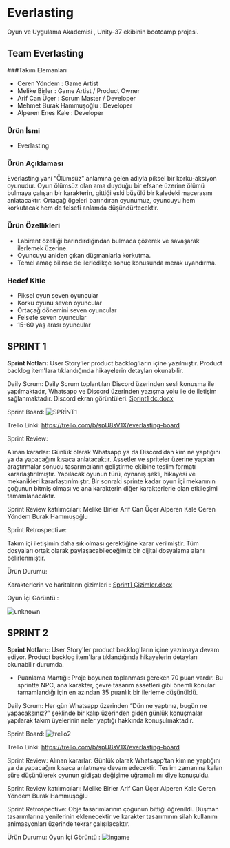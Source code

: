 # Everlasting
Oyun ve Uygulama Akademisi , Unity-37 ekibinin bootcamp projesi.

## Team Everlasting

###Takım Elemanları
* Ceren Yöndem : Game Artist
* Melike Birler : Game Artist / Product Owner 
* Arif Can Üçer : Scrum Master / Developer
* Mehmet Burak Hammuşoğlu : Developer
* Alperen Enes Kale : Developer

### Ürün İsmi

  - Everlasting


### Ürün Açıklaması

  Everlasting yani “Ölümsüz” anlamına gelen adıyla piksel bir korku-aksiyon oyunudur. Oyun ölümsüz olan ama duyduğu bir efsane üzerine ölümü bulmaya çalışan bir karakterin, gittiği eski büyülü bir kaledeki macerasını anlatacaktır. Ortaçağ ögeleri barındıran oyunumuz, oyuncuyu hem korkutacak hem de felsefi anlamda düşündürtecektir.
  
### Ürün Özellikleri

* Labirent özelliği barındırdığından bulmaca çözerek ve savaşarak ilerlemek üzerine.
* Oyuncuyu aniden çıkan düşmanlarla korkutma.
* Temel amaç bilinse de ilerledikçe sonuç konusunda merak uyandırma.

### Hedef Kitle

* Piksel oyun seven oyuncular
* Korku oyunu seven oyuncular
* Ortaçağ dönemini seven oyuncular
* Felsefe seven oyuncular
* 15-60 yaş arası oyuncular

## SPRINT 1

  **Sprint Notları:** User Story'ler product backlog'ların içine yazılmıştır. Product backlog item'lara tıklandığında hikayelerin detayları okunabilir.
  
  Daily Scrum: Daily Scrum toplantıları Discord üzerinden sesli konuşma ile yapılmaktadır, Whatsapp ve Discord üzerinden yazışma yolu ile de iletişim sağlanmaktadır.     Discord ekran görüntüleri:
  [Sprint1 dc.docx](https://github.com/arif3er/everlasting/files/8654444/Sprint1.dc.docx)
  

  
Sprint Board: 
![SPRİNT1](https://user-images.githubusercontent.com/91126291/167292648-3ed83d1a-70a2-4095-a1ac-7fb2e424e2ef.png)

Trello Linki:
https://trello.com/b/spU8sV1X/everlasting-board

Sprint Review:

Alınan kararlar: Günlük olarak Whatsapp ya da Discord’dan kim ne yaptığını ya da yapacağını kısaca anlatacaktır. Assetler ve spriteler üzerine yapılan araştırmalar sonucu tasarımcıların geliştirme ekibine teslim formatı kararlaştırılmıştır. Yapılacak oyunun türü, oynanış şekli, hikayesi ve mekanikleri kararlaştırılmıştır. Bir sonraki sprinte kadar oyun içi mekanının çoğunun bitmiş olması ve ana karakterin diğer karakterlerle olan etkileşimi tamamlanacaktır.

Sprint Review katılımcıları: 
Melike Birler
Arif Can Üçer
Alperen Kale
Ceren Yöndem 
Burak Hammuşoğlu

Sprint Retrospective: 

Takım içi iletişimin daha sık olması gerektiğine karar verilmiştir.
Tüm dosyaları ortak olarak paylaşacabileceğimiz bir dijital dosyalama alanı belirlenmiştir.

Ürün Durumu: 

Karakterlerin ve haritaların çizimleri : [Sprint1 Çizimler.docx](https://github.com/arif3er/everlasting/files/8664249/Sprint1.Cizimler.docx)

Oyun İçi Görüntü : 

![unknown](https://user-images.githubusercontent.com/91126291/167713090-d90893cb-9054-42cf-9255-69c5a5f2189c.png)

## SPRINT 2

**Sprint Notları:**: User Story'ler product backlog'ların içine yazılmaya devam ediyor. Product backlog item'lara tıklandığında hikayelerin detayları okunabilir durumda.

* Puanlama Mantığı: Proje boyunca toplanması gereken 70 puan vardır. Bu sprintte NPC, ana karakter, çevre tasarım assetleri gibi önemli konular tamamlandığı için en azından 35 puanlık bir ilerleme düşünüldü.

Daily Scrum: Her gün Whatsapp üzerinden “Dün ne yaptınız, bugün ne yapacaksınız?” şeklinde bir kalıp üzerinden giden günlük konuşmalar yapılarak takım üyelerinin neler yaptığı hakkında konuşulmaktadır.

Sprint Board: 
![trello2](https://user-images.githubusercontent.com/91126291/169712533-5beed04f-79af-48ad-b8c5-82d4ae105f25.png)

Trello Linki:
https://trello.com/b/spU8sV1X/everlasting-board

Sprint Review:
Alınan kararlar: Günlük olarak Whatsapp’tan kim ne yaptığını ya da yapacağını kısaca anlatmaya devam edecektir. Teslim zamanına kalan süre düşünülerek oyunun gidişatı değişime uğramalı mı diye konuşuldu.

Sprint Review katılımcıları:
Melike Birler
Arif Can Üçer
Alperen Kale 
Ceren Yöndem 
Burak Hammuşoğlu

Sprint Retrospective:
Obje tasarımlarının çoğunun bittiği öğrenildi. Düşman tasarımlarına yenilerinin eklenecektir ve karakter tasarımının silah kullanım animasyonları üzerinde tekrar çalışılacaktır.

Ürün Durumu: 
Oyun İçi Görüntü : 
![ingame](https://user-images.githubusercontent.com/91126291/169712861-ba0c86cc-4d61-4bc9-9b23-35625bbb6483.png)




